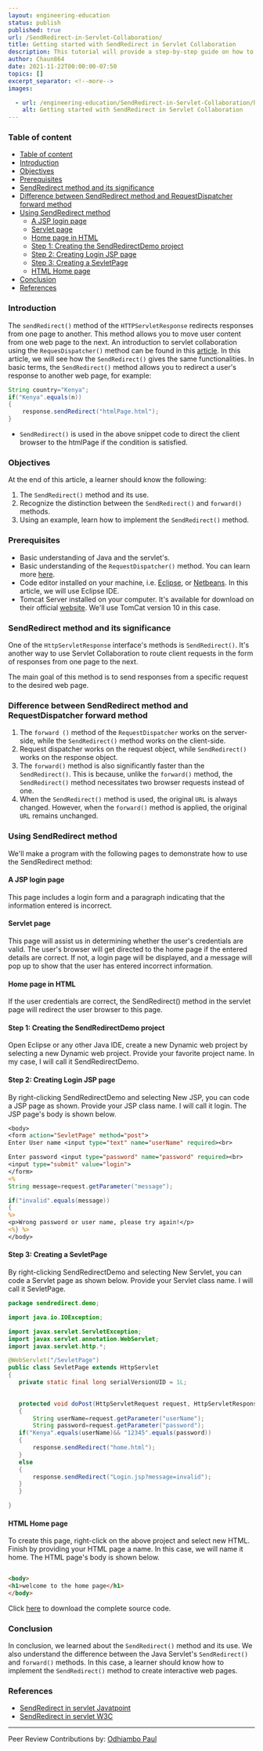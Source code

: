 ```yaml
---
layout: engineering-education
status: publish
published: true
url: /SendRedirect-in-Servlet-Collaboration/
title: Getting started with SendRedirect in Servlet Collaboration 
description: This tutorial will provide a step-by-step guide on how to implement HTTP redirects from one web page to another using servlet SendRedirect
author: Chaun864
date: 2021-11-22T00:00:00-07:50
topics: []
excerpt_separator: <!--more-->
images:

  - url: /engineering-education/SendRedirect-in-Servlet-Collaboration/hero.png
    alt: Getting started with SendRedirect in Servlet Collaboration 
---
```



### Table of content
- [Table of content](#table-of-content)
- [Introduction](#introduction)
- [Objectives](#objectives)
- [Prerequisites](#prerequisites)
- [SendRedirect method and its significance](#sendredirect-method-and-its-significance)
- [Difference between SendRedirect method and RequestDispatcher forward method](#difference-between-sendredirect-method-and-requestdispatcher-forward-method)
- [Using SendRedirect method](#using-sendredirect-method)
  - [A JSP login page](#a-jsp-login-page)
  - [Servlet page](#servlet-page)
  - [Home page in HTML](#home-page-in-html)
  - [Step 1: Creating the SendRedirectDemo project](#step-1-creating-the-sendredirectdemo-project)
  - [Step 2: Creating Login JSP page](#step-2-creating-login-jsp-page)
  - [Step 3: Creating a SevletPage](#step-3-creating-a-sevletpage)
  - [HTML Home page](#html-home-page)
- [Conclusion](#conclusion)
- [References](#references)
  
### Introduction
The `sendRedirect()` method of the `HTTPServletResponse` redirects responses from one page to another. This method allows you to move user content from one web page to the next. An introduction to servlet collaboration using the `RequesDispatcher()` method can be found in this [article](/engineering-education/servlet-request-and-servlet-collaboration/#requestdispatcher-methods). In this article, we will see how the `SendRedirect()` gives the same functionalities.
In basic terms, the `SendRedirect()` method allows you to redirect a user's response to another web page, for example:

```java
String country="Kenya";
if("Kenya".equals(n))
{
    response.sendRedirect("htmlPage.html");
}

```
- `SendRedirect()` is used in the above snippet code to direct the client browser to the htmlPage if the condition is satisfied.

### Objectives
At the end of this article, a learner should know the following:
1. The `SendRedirect()` method and its use.
2. Recognize the distinction between the `SendRedirect()` and `forward()` methods.
3. Using an example, learn how to implement the `SendRedirect()` method.

### Prerequisites
- Basic understanding of Java and the servlet's.
- Basic understanding of the `RequestDispatcher()` method. You can learn more [here](/engineering-education/servlet-request-and-servlet-collaboration/#requestdispatcher-methods).
- Code editor installed on your machine, i.e. [Eclipse](https://www.eclipse.org/downloads/packages/release/kepler/sr1/eclipse-ide-java-developers), or [Netbeans](https://netbeans.apache.org/download/index.html). In this article, we will use Eclipse IDE.
- Tomcat Server installed on your computer. It's available for download on their official [website](https://tomcat.apache.org/). We'll use TomCat version 10 in this case.


### SendRedirect method and its significance
One of the `HttpServletResponse` interface's methods is `SendRedirect()`. It's another way to use Servlet Collaboration to route client requests in the form of responses from one page to the next.

The main goal of this method is to send responses from a specific request to the desired web page.

### Difference between SendRedirect method and RequestDispatcher forward method
1. The `forward ()` method of the `RequestDispatcher` works on the server-side, while the `SendRedirect()` method works on the client-side.
2. Request dispatcher works on the request object, while `SendRedirect()` works on the response object.
3. The `forward()` method is also significantly faster than the `SendRedirect()`. This is because, unlike the `forward()` method, the `SendRedirect()` method necessitates two browser requests instead of one.
4. When the `SendRedirect()` method is used, the original `URL` is always changed. However, when the `forward()` method is applied, the original `URL` remains unchanged.

### Using SendRedirect method
We'll make a program with the following pages to demonstrate how to use the SendRedirect method:

#### A JSP login page
 This page includes a login form and a paragraph indicating that the information entered is incorrect.

#### Servlet page
 This page will assist us in determining whether the user's credentials are valid. The user's browser will get directed to the home page if the entered details are correct. If not, a login page will be displayed, and a message will pop up to show that the user has entered incorrect information.

#### Home page in HTML
 If the user credentials are correct, the SendRedirect() method in the servlet page will redirect the user browser to this page.

#### Step 1: Creating the SendRedirectDemo project
Open Eclipse or any other Java IDE, create a new Dynamic web project by selecting a new Dynamic web project. Provide your favorite project name. In my case, I will call it SendRedirectDemo.

#### Step 2: Creating Login JSP page 
By right-clicking SendRedirectDemo and selecting New JSP, you can code a JSP page as shown. Provide your JSP class name. I will call it login.
The JSP page's body is shown below.
```JSP
<body>
<form action="SevletPage" method="post">
Enter User name <input type="text" name="userName" required><br>

Enter password <input type="password" name="password" required><br>
<input type="submit" value="login">
</form>
<%
String message=request.getParameter("message");

if("invalid".equals(message))
{
%>
<p>Wrong password or user name, please try again!</p>
<%} %>
</body>

```
 
#### Step 3: Creating a SevletPage 
By right-clicking SendRedirectDemo and selecting New Servlet, you can code a Servlet page as shown below. Provide your Servlet class name. I will call it SevletPage.
 ```java
package sendredirect.demo;

import java.io.IOException;

import javax.servlet.ServletException;
import javax.servlet.annotation.WebServlet;
import javax.servlet.http.*;

@WebServlet("/SevletPage")
public class SevletPage extends HttpServlet 
{
	private static final long serialVersionUID = 1L;
       

	protected void doPost(HttpServletRequest request, HttpServletResponse response) throws ServletException, IOException 
	{
		String userName=request.getParameter("userName");
		String password=request.getParameter("password");
	if("Kenya".equals(userName)&& "12345".equals(password))
	{
		response.sendRedirect("home.html");
	}
	else
	{
		response.sendRedirect("Login.jsp?message=invalid");
	}
	}

}

 ```
 #### HTML Home page
 To create this page, right-click on the above project and select new HTML. Finish by providing your HTML page a name. In this case, we will name it home.
The HTML page's body is shown below.
 ```HTML

<body>
<h1>welcome to the home page</h1>
</body>
 ```
Click [here](https://github.com/Chaun864/SendRedirect-Demo) to download the complete source code.

### Conclusion
In conclusion, we learned about the `SendRedirect()` method and its use. We also understand the difference between the Java Servlet's `SendRedirect()` and `forward()` methods. In this case, a learner should know how to implement the `SendRedirect()` method to create interactive web pages.

### References
- [SendRedirect in servlet Javatpoint](https://www.javatpoint.com/sendRedirect()-method)
- [SendRedirect in servlet W3C](https://www.w3adda.com/servlet-tutorial/servlet-sendredirect)


---
Peer Review Contributions by: [Odhiambo Paul](/engineering-education/authors/odhiambo-paul/)
